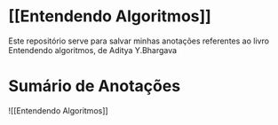 # [[Entendendo Algoritmos]]
 Este repositório serve para salvar minhas anotações referentes ao livro Entendendo algoritmos, de Aditya Y.Bhargava

# Sumário de Anotações
![[Entendendo Algoritmos]]